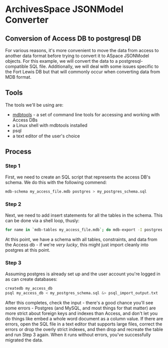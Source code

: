 # ArchivesSpace JSONModel Converter

## Conversion of Access DB to postgresql DB

For various reasons, it's more convenient to move the data from access to another data format before trying to convert it to ASpace JSONModel objects.  For this example, we will convert the data to a postgresql-compatible SQL file.  Additionally, we will deal with some issues specific to the Fort Lewis DB but that will commonly occur when converting data from MDB format.

## Tools
The tools we'll be using are:

- [mdbtools](https://github.com/mdbtools/mdbtools) - a set of command line tools for accessing and working with Access DBs
- a Linux shell with mdbtools installed
- psql
- a text editor of the user's choice

## Process
### Step 1
First, we need to create an SQL script that represents the access DB's schema.  We do this with the following commend:
```bash
mdb-schema my_access_file.mdb postgres > my_postgres_schema.sql
```

### Step 2
Next, we need to add insert statements for all the tables in the schema.  This can be done via a shell loop, thusly:
```bash
for name in `mdb-tables my_access_file.mdb`; do mdb-export -I postgres my_access_file.mdb $name >> my_postgres_schema.sql; done
```

At this point, we have a schema with all tables, constraints, and data from the Access db - if we're _very lucky_, this might just import cleanly into postgres at this point.

### Step 3
Assuming postgres is already set up and the user account you're logged in as can create databases:
```bash
createdb my_access_db
psql my_access_db < my_postgres_schema.sql &> psql_import_output.txt
```

After this completes, check the input - there's a good chance you'll see some errors - Postgres (and MySQL, and most things for that matter) are more strict about foreign keys and indexes than Access, and don't let you do things like embed a whole word document as a column value. If there are errors, open the SQL file in a text editor that supports large files, correct the errors or drop the overly strict indexes, and then drop and recreate the table and run Step 3 again. When it runs without errors, you've successfully migrated the data.
